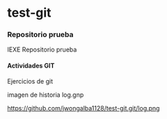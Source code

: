# test-git
### Repositorio prueba

IEXE Repositorio prueba

 #### Actividades GIT

Ejercicios de git

imagen de historia log.gnp

https://github.com/jwongalba1128/test-git.git/log.png
